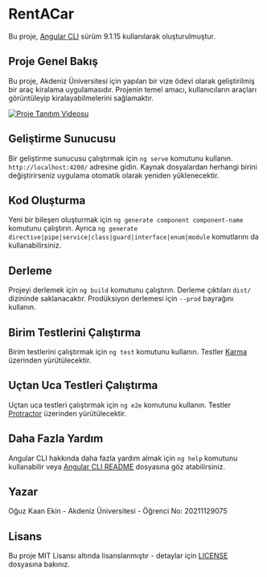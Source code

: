 # RentACar

Bu proje, [Angular CLI](https://github.com/angular/angular-cli) sürüm 9.1.15 kullanılarak oluşturulmuştur.

## Proje Genel Bakış

Bu proje, Akdeniz Üniversitesi için yapılan bir vize ödevi olarak geliştirilmiş bir araç kiralama uygulamasıdır. Projenin temel amacı, kullanıcıların araçları görüntüleyip kiralayabilmelerini sağlamaktır.

[![Proje Tanıtım Videosu](https://img.youtube.com/vi/47QdBY-YFvU/0.jpg)](https://www.youtube.com/watch?v=47QdBY-YFvU)

## Geliştirme Sunucusu

Bir geliştirme sunucusu çalıştırmak için `ng serve` komutunu kullanın. `http://localhost:4200/` adresine gidin. Kaynak dosyalardan herhangi birini değiştirirseniz uygulama otomatik olarak yeniden yüklenecektir.

## Kod Oluşturma

Yeni bir bileşen oluşturmak için `ng generate component component-name` komutunu çalıştırın. Ayrıca `ng generate directive|pipe|service|class|guard|interface|enum|module` komutlarını da kullanabilirsiniz.

## Derleme

Projeyi derlemek için `ng build` komutunu çalıştırın. Derleme çıktıları `dist/` dizininde saklanacaktır. Prodüksiyon derlemesi için `--prod` bayrağını kullanın.

## Birim Testlerini Çalıştırma

Birim testlerini çalıştırmak için `ng test` komutunu kullanın. Testler [Karma](https://karma-runner.github.io) üzerinden yürütülecektir.

## Uçtan Uca Testleri Çalıştırma

Uçtan uca testleri çalıştırmak için `ng e2e` komutunu kullanın. Testler [Protractor](http://www.protractortest.org/) üzerinden yürütülecektir.

## Daha Fazla Yardım

Angular CLI hakkında daha fazla yardım almak için `ng help` komutunu kullanabilir veya [Angular CLI README](https://github.com/angular/angular-cli/blob/master/README.md) dosyasına göz atabilirsiniz.

## Yazar

Oğuz Kaan Ekin - Akdeniz Üniversitesi - Öğrenci No: 20211129075

## Lisans

Bu proje MIT Lisansı altında lisanslanmıştır - detaylar için [LICENSE](LICENSE) dosyasına bakınız.
